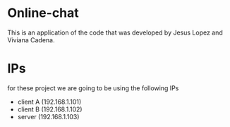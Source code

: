 # Online-chat
This is an application of the code that was developed by Jesus Lopez and Viviana Cadena.

# IPs
for these project we are going to be using the following IPs
- client A (192.168.1.101)
- client B (192.168.1.102)
- server (192.168.1.103)
